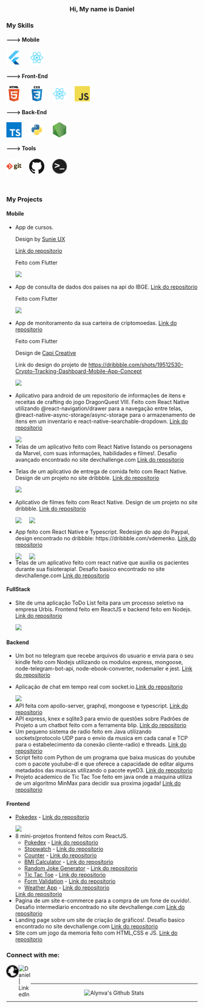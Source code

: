 <h3 align="center">
Hi, My name is Daniel 
</h3>

### My Skills

#### ---> Mobile
<div style="display:flex;gap:20px">
<img align="left" alt="HTML" width="40px" src="https://raw.githubusercontent.com/github/explore/80688e429a7d4ef2fca1e82350fe8e3517d3494d/topics/flutter/flutter.png" />
<img align="left" alt="CSS" width="40px" src="https://raw.githubusercontent.com/github/explore/80688e429a7d4ef2fca1e82350fe8e3517d3494d/topics/react-native/react-native.png" />

<br/>
</div>

#### ---> Front-End
<div style="display:flex;gap:20px">
<img align="left" alt="HTML" width="40px" src="https://raw.githubusercontent.com/github/explore/80688e429a7d4ef2fca1e82350fe8e3517d3494d/topics/html/html.png" />
<img align="left" alt="CSS" width="40px" src="https://raw.githubusercontent.com/github/explore/80688e429a7d4ef2fca1e82350fe8e3517d3494d/topics/css/css.png" />
<img align="left" alt="React" width="40px" src="https://raw.githubusercontent.com/github/explore/80688e429a7d4ef2fca1e82350fe8e3517d3494d/topics/react/react.png" />
<img align="left" alt="JavaScript" width="40px" src="https://raw.githubusercontent.com/github/explore/80688e429a7d4ef2fca1e82350fe8e3517d3494d/topics/javascript/javascript.png" />
<br/>
</div>

#### ---> Back-End
<div style="display:flex;gap:20px">
    <img align="left" alt="Typescript" width="40px" src="https://raw.githubusercontent.com/github/explore/80688e429a7d4ef2fca1e82350fe8e3517d3494d/topics/typescript/typescript.png" />
    <img align="left" alt="Python" width="40px" src="https://raw.githubusercontent.com/github/explore/80688e429a7d4ef2fca1e82350fe8e3517d3494d/topics/python/python.png" />
    <img align="left" alt="Node JS" width="40px" src="https://raw.githubusercontent.com/github/explore/80688e429a7d4ef2fca1e82350fe8e3517d3494d/topics/nodejs/nodejs.png" />
    <br/>
</div>

#### ---> Tools
<div style="display:flex;gap:20px">
    <img align="left" alt="React" width="40px" src="https://raw.githubusercontent.com/github/explore/80688e429a7d4ef2fca1e82350fe8e3517d3494d/topics/git/git.png" />
    <img align="left" alt="GitHub" width="40px" src="https://raw.githubusercontent.com/github/explore/78df643247d429f6cc873026c0622819ad797942/topics/github/github.png" />
    <img align="left" alt="Terminal" width="40px" src="https://raw.githubusercontent.com/github/explore/80688e429a7d4ef2fca1e82350fe8e3517d3494d/topics/terminal/terminal.png" />
</div>

<br/>
<br/>

### My Projects

#### Mobile 

<ul>
<li>
<p>
    App de cursos.
   <p> Design by <a href="https://github.com/danielnoliveira/courses_app">Sunie UX </a></p>
   <p> <a href="https://github.com/danielnoliveira/courses_app">Link do repositorio</a></p>
    <p>Feito com Flutter</p>
    <image src="https://media.giphy.com/media/v1.Y2lkPTc5MGI3NjExaWl2OXRjcW9wZmlrbm5ieXdwZnVpZWFqZDdma3p2dml6NmRlOWowNiZlcD12MV9pbnRlcm5hbF9naWZfYnlfaWQmY3Q9Zw/FGwBbybzipfR37Dsc2/giphy.gif" />
    </li>
     <li>
    <p>
    <p>
    App de consulta de dados dos paises na api do IBGE. 
    <a href="https://github.com/danielnoliveira/crypto_ui">Link do repositorio</a></p>
    <p>Feito com Flutter</p>
    <image src="https://media.giphy.com/media/Adz6ZexkdUZG8LkJHv/giphy.gif" />
    </li>
     <li>
    <p>
    App  de monitoramento da sua carteira de criptomoedas. 
    <a href="https://github.com/danielnoliveira/crypto_ui">Link do repositorio</a></p>
    <p>Feito com Flutter</p>
    <p>Design de <a href="https://dribbble.com/capicreative"> Capi Creative</a></p>
    <p>Link do design do projeto de <a href="https://dribbble.com/shots/19512530-Crypto-Tracking-Dashboard-Mobile-App-Concept"> https://dribbble.com/shots/19512530-Crypto-Tracking-Dashboard-Mobile-App-Concept</a></p>
    <image src="https://media.giphy.com/media/7k5oWGlPZ4ZSRyKPXf/giphy.gif" />
    </li>
    <li>
    <p>
    Aplicativo para android de um repositorio de informações de itens e receitas de crafting do jogo DragonQuest VIII. Feito com React Native utilizando @react-navigation/drawer para a navegação entre telas,
@react-native-async-storage/async-storage para o armazenamento de itens em um inventario e 
react-native-searchable-dropdown.
    <a href="https://github.com/danielnoliveira/DragonQuestVIII-RecipesApp">Link do repositorio</a></p>
    <img  src="https://camo.githubusercontent.com/3ec90d9e94d28832809f069879b4101b34c8d77444646ddd4f6e5de1a8b42029/68747470733a2f2f6d656469612e67697068792e636f6d2f6d656469612f416c70664e354b78326f445035716f694b6c2f67697068792e676966"/>
    </li>
    <li>Telas de um aplicativo feito com React Native listando os personagens da Marvel, com suas informações, habilidades e filmes!. Desafio avançado encontrado no site devchallenge.com
    <a href="https://github.com/danielnoliveira/Marvel-Heroes">Link do repositorio</a>
    </li>
    <li><p>Telas de um aplicativo de entrega de comida feito com React Native. Design de um projeto no site dribbble.
    <a href="https://github.com/danielnoliveira/SimplesDeliveryApp">Link do repositorio</a>
    </p>
    <img src="https://camo.githubusercontent.com/d44d8685ba3a5bdca667155308e17fbe1066c10d9d2867e5884930bef47728fd/68747470733a2f2f6d656469612e67697068792e636f6d2f6d656469612f7232534d75304c6f55617a4b7975533533662f67697068792e676966" />
    </li>
    <li><p>Aplicativo de filmes feito com React Native. Design de um projeto no site dribbble.
    <a href="https://github.com/danielnoliveira/MovieAppUI">Link do repositorio</a>
    </p>
    <div style="display:flex;gap:20px;">
    <img src="https://camo.githubusercontent.com/585442812e39706ae8e36dcaf1c3624247355619674c0a38958c25a22c7cd5cb/68747470733a2f2f6d656469612e67697068792e636f6d2f6d656469612f5a5168473852777661386d714d4b665643652f67697068792e676966" />
    <img src="https://camo.githubusercontent.com/e10541fbe8b9db3cae0c6a4ff9c48f6b9026a8075f2f85446395b6f30fb81afe/68747470733a2f2f6d656469612e67697068792e636f6d2f6d656469612f365768646b4b7075486534336233477476582f67697068792e676966" />
    </div>
     <li><p>App feito com React Native e Typescript. Redesign do app do Paypal, design encontrado no dribbble: https://dribbble.com/vdemenko.
    <a href="https://github.com/danielnoliveira/paypal_app_ui">Link do repositorio</a>
    </p>
    <div style="display:flex;gap:20px;">
    <img src="https://media.giphy.com/media/NyVT7BBTIsKyOL0sTe/giphy.gif" />
    <img src="https://media.giphy.com/media/x3v6U3PkfEEVgo8EQe/giphy.gif" />
    </div>
    </li>
     <li>Telas de um aplicativo feito com react native que auxilia os pacientes durante sua fisioterapia!. Desafio basico encontrado no site devchallenge.com
    <a href="https://github.com/danielnoliveira/FisioTheApp">Link do repositorio</a>
    </li>
</ul>


#### FullStack

<ul>
    <li>Site de uma aplicação ToDo List feita para um processo seletivo na empresa Urbis. Frontend feito em ReactJS e backend feito em Nodejs.
    <a href="https://github.com/danielnoliveira/UrbisToDoWebApp">Link do repositorio</a></p>
    <img src="https://media.giphy.com/media/OW3sqfKOtz7WPmtILS/giphy.gif"/>
    </li>
</ul>

#### Backend

<ul>
    <li>Um bot no telegram que recebe arquivos do usuario e envia para o seu kindle feito com Nodejs utilizando os modulos express, mongoose, node-telegram-bot-api, node-ebook-converter, nodemailer e jest.
    <a href="https://github.com/danielnoliveira/TelegramBotKindle">Link do repositorio</a>
    </li>
    <li>
        <p>Aplicação de chat em tempo real com socket.io.<a href="https://github.com/danielnoliveira/SocketIO_GettingStarted">Link do repositorio</a></p>
        <img src="https://media.giphy.com/media/xglEEjKOlbbHBc0asF/giphy.gif"/>
    </li>
    <li>API feita com apollo-server, graphql, mongoose e typescript.
    <a href="https://github.com/danielnoliveira/ApolloBackendPokemonTypescript">Link do repositorio</a>
    </li>
    <li>API express, knex e sqlite3 para envio de questões sobre Padrões de Projeto a um chatbot feito com a ferramenta blip.
    <a href="https://github.com/danielnoliveira/QuizBackend">Link do repositorio</a>
    </li>
    <li>Um pequeno sistema de radio feito em Java utilizando sockets(protocolo UDP para o envio da musica em cada canal e TCP para o estabelecimento da conexão cliente-radio) e threads.
    <a href="https://github.com/danielnoliveira/QuizBackend">Link do repositorio</a>
    </li>
    <li>Script feito com Python de um programa que baixa musicas do youtube com o pacote youtube-dl e que oferece a capacidade de editar algums metadados das musicas utilizando o pacote eyeD3.
    <a href="https://github.com/danielnoliveira/m_download-editorTags_youtube">Link do repositorio</a>
    </li>
    <li>Projeto academico de Tic Tac Toe feito em java onde a maquina utiliza de um algoritmo MinMax para decidir sua proxima jogada!
    <a href="https://github.com/danielnoliveira/TicTacToeWithMinimax">Link do repositorio</a>
    </li>
</ul>

#### Frontend

<ul>
    <li><p><a title="Site" href="https://sleepy-pare-d66515.netlify.app/">Pokedex</a> - <a href="https://github.com/danielnoliveira/Pokedex">Link do repositorio</a></p>
    <img src="https://media.giphy.com/media/O9YTZP88l5BaYQ54Cl/giphy.gif" />
    </li>
    <li>
    8 mini-projetos frontend feitos com ReactJS.
    <ul>
        <li><a title="Site" href="https://sleepy-pare-d66515.netlify.app/">Pokedex</a> - <a href="https://github.com/danielnoliveira/Pokedex">Link do repositorio</a></li>
         <li><a title="Site" href="https://happy-clarke-cccb14.netlify.app">Stopwatch</a> - <a href="https://github.com/danielnoliveira/Eight-ReactJS-Projects-Begginers/tree/master/stopwatch">Link do repositorio</a></li>
          <li><a title="Site" href="https://cocky-engelbart-fdd1d0.netlify.app">Counter</a> - <a href="https://github.com/danielnoliveira/Eight-ReactJS-Projects-Begginers/tree/master/counter">Link do repositorio</a></li>
           <li><a title="Site" href="https://laughing-thompson-e0dc06.netlify.app">BMI Calculator</a> - <a href="https://github.com/danielnoliveira/Eight-ReactJS-Projects-Begginers/tree/master/bmicalculator">Link do repositorio</a></li>
            <li><a title="Site" href="https://eloquent-payne-c452df.netlify.app/">Random Joke Generator</a> - <a href="https://github.com/danielnoliveira/Eight-ReactJS-Projects-Begginers/tree/master/randomjokegenerator">Link do repositorio</a></li>
             <li><a title="Site" href="https://angry-payne-3a644e.netlify.app">Tic Tac Toe</a> - <a href="https://github.com/danielnoliveira/Eight-ReactJS-Projects-Begginers/tree/master/tictactoe">Link do repositorio</a></li>
              <li><a title="Site" href="https://nervous-villani-5cc731.netlify.app/">Form Validation</a> - <a href="https://github.com/danielnoliveira/Eight-ReactJS-Projects-Begginers/tree/master/formvalidation">Link do repositorio</a></li>
             <li><a title="Site" href="https://thirsty-yalow-e9d8c1.netlify.app">Weather App</a> - <a href="https://github.com/danielnoliveira/Eight-ReactJS-Projects-Begginers/tree/master/weatherapp">Link do repositorio</a></li>
    </ul>
    <a href="https://github.com/danielnoliveira/Eight-ReactJS-Projects-Begginers">Link do repositorio</a>
    </li>
    <li>Pagina de um site e-commerce para a compra de um fone de ouvido!. Desafio intermediario encontrado no site devchallenge.com
    <a href="https://github.com/danielnoliveira/FoneLandingPage">Link do repositorio</a>
    </li>
    <li>Landing page sobre um site de criação de gráficos!. Desafio basico encontrado no site devchallenge.com
    <a href="https://github.com/danielnoliveira/AmazingGraph">Link do repositorio</a>
    </li>
    <li>Site com um jogo da memoria feito com HTML,CSS e JS.
    <a href="https://github.com/danielnoliveira/MemoryCardGame">Link do repositorio</a>
    </li>
</ul>

### Connect with me:

<p>

[<img align="left" alt="danielnoliveira.github.io" width="32px"  src="https://raw.githubusercontent.com/iconic/open-iconic/master/svg/globe.svg" />][website]

[<img align="left" alt="Daniel | LinkedIn" width="32px" src="https://cdn.jsdelivr.net/npm/simple-icons@v3/icons/linkedin.svg" />][linkedin]


</p>

<br/>
<br/>

---

<p align="center">
    <img align="center" alt="Alynva's Github Stats" src="https://github-readme-stats.vercel.app/api?username=danielnoliveira&show_icons=true&hide_border=true&count_private=true" />
</p>

---

[website]: https://danielnoliveira.github.io
[linkedin]: https://www.linkedin.com/in/daniel-nogueira-de-oliveira-23860a12b/
